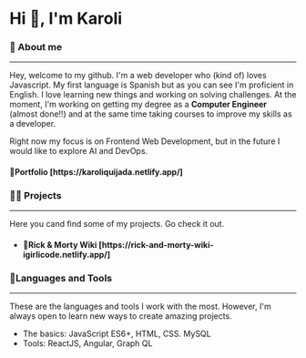 <h1 align="left">Hi 👋, I'm Karoli</h1>

<h3 align="left">📄 About me</h3>
<hr>

Hey, welcome to my github. I'm a web developer who (kind of) loves Javascript. My first language is Spanish but as you can see I'm proficient in English. I love learning new things and working on solving challenges. At the moment, I'm working on getting my degree as a **Computer Engineer**  (almost done!!) and at the same time taking courses to improve my skills as a developer.

Right now my focus is on Frontend Web Development, but in the future I would like to explore AI and DevOps.
<h4 align="left"> 	🚀Portfolio [https://karoliquijada.netlify.app/]</h4>
 
<h3 align="left">👨‍💻 Projects</h3>
<hr>
Here you cand find some of my projects. Go check it out.
<ul>
 <li><h4 align="left"> 	🚀Rick & Morty Wiki [https://rick-and-morty-wiki-igirlicode.netlify.app/]</h4> </li>
</ul>

<h3 align="left">🔨Languages and Tools</h3>
<hr>

These are the languages ​​and tools I work with the most. However, I'm always open to learn new ways to create amazing projects.
<ul>
 <li>The basics: JavaScript ES6+, HTML, CSS. MySQL</li>
 <li>Tools: ReactJS, Angular, Graph QL</li>
</ul>

